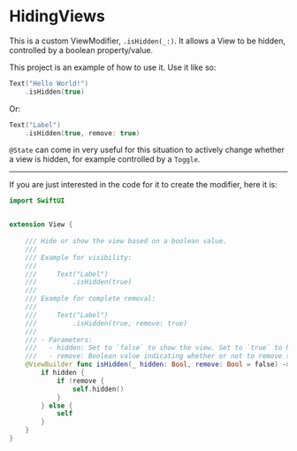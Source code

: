 # HidingViews

This is a custom ViewModifier, `.isHidden(_:)`. It allows a View to be hidden, controlled by a boolean property/value.

This project is an example of how to use it. Use it like so:

```swift
Text("Hello World!")
    .isHidden(true)
```
        
Or:

```swift
Text("Label")
    .isHidden(true, remove: true)
```
        
`@State` can come in very useful for this situation to actively change whether a view is hidden, for example controlled by a `Toggle`.

---
        
If you are just interested in the code for it to create the modifier, here it is:

```swift
import SwiftUI


extension View {
    
    /// Hide or show the view based on a boolean value.
    ///
    /// Example for visibility:
    ///
    ///     Text("Label")
    ///         .isHidden(true)
    ///
    /// Example for complete removal:
    ///
    ///     Text("Label")
    ///         .isHidden(true, remove: true)
    ///
    /// - Parameters:
    ///   - hidden: Set to `false` to show the view. Set to `true` to hide the view.
    ///   - remove: Boolean value indicating whether or not to remove the view.
    @ViewBuilder func isHidden(_ hidden: Bool, remove: Bool = false) -> some View {
        if hidden {
            if !remove {
                self.hidden()
            }
        } else {
            self
        }
    }
}
```
